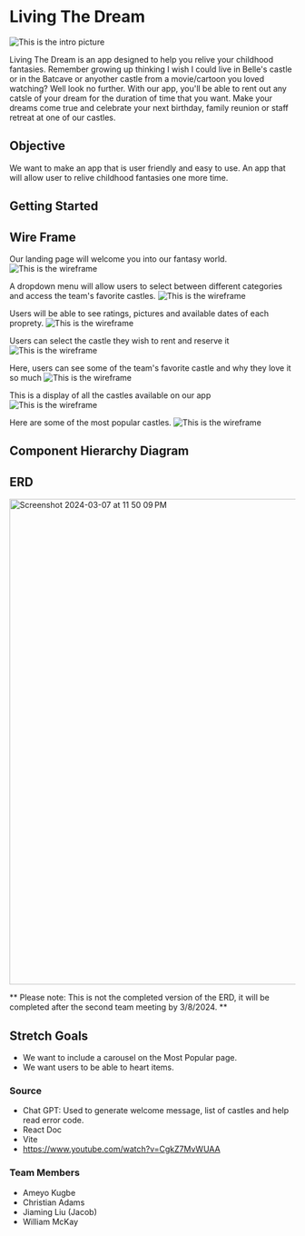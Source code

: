 # Living The Dream

![This is the intro picture](images/Intro.svg)

Living The Dream is an app designed to help you relive your childhood fantasies. Remember growing up thinking I wish I could live in Belle's castle or in the Batcave or anyother castle from a movie/cartoon you loved watching? Well look no further. With our app, you'll be able to rent out any catsle of your dream for the duration of time that you want. Make your dreams come true and celebrate your next birthday, family reunion or staff retreat at one of our castles. 

## Objective 

We want to make an app that is user friendly and easy to use. An app that will allow user to relive childhood fantasies one more time. 


## Getting Started 


## Wire Frame 
Our landing page will welcome you into our fantasy world. 
![This is the wireframe](<Wireframe 1.svg>)

A dropdown menu will allow users to select between different categories and access the team's favorite castles. 
![This is the wireframe](<Wireframe 2.svg>)

Users will be able to see ratings, pictures and available dates of each proprety.
![This is the wireframe](<Wireframe 3.svg>)

Users can select the castle they wish to rent and reserve it 
![This is the wireframe](<Wireframe 4.svg>)

Here, users can see some of the team's favorite castle and why they love it so much
![This is the wireframe](<Wireframe 5.svg>)

This is a display of all the castles available on our app
![This is the wireframe](<Wireframe 6.svg>)

Here are some of the most popular castles. 
![This is the wireframe](<Wireframe 7.svg>)


## Component Hierarchy Diagram


## ERD

<img width="855" alt="Screenshot 2024-03-07 at 11 50 09 PM" src="https://github.com/Zekkune/living-the-dream/assets/139939637/11a89baa-5960-41ff-83e2-2d7ca684451f">

** Please note: This is not the completed version of the ERD, it will be completed after the second team meeting by 3/8/2024. **


## Stretch Goals
* We want to include a carousel on the Most Popular page. 
* We want users to be able to heart items. 


### Source 

* Chat GPT: Used to generate welcome message, list of castles and help read error code. 
* React Doc
* Vite 
* https://www.youtube.com/watch?v=CgkZ7MvWUAA

### Team Members 
* Ameyo Kugbe 
* Christian Adams 
* Jiaming Liu (Jacob)
* William McKay